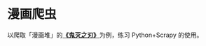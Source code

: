 # 漫画爬虫

以爬取「漫画堆」的[**《鬼灭之刃》**](https://www.manhuadui.com/manhua/guimiezhiren/)为例，练习 Python+Scrapy 的使用。



